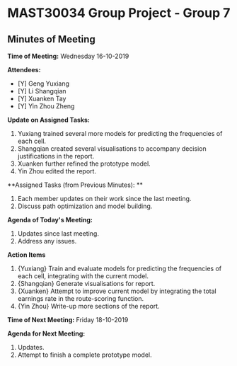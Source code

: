 # MAST30034 Group Project - Group 7
## Minutes of Meeting
**Time of Meeting:** Wednesday 16-10-2019

**Attendees:**
* [Y] Geng Yuxiang      
* [Y] Li Shangqian      
* [Y] Xuanken Tay       
* [Y] Yin Zhou Zheng

**Update on Assigned Tasks:**
1. Yuxiang trained several more models for predicting the frequencies of each cell.
2. Shangqian created several visualisations to accompany decision justifications
in the report.
3. Xuanken further refined the prototype model.
4. Yin Zhou edited the report.

**Assigned Tasks (from Previous Minutes): **
1.  Each member updates on their work since the last meeting.
2.  Discuss path optimization and model building.

**Agenda of Today's Meeting:**
1.  Updates since last meeting.
2.  Address any issues.

**Action Items**
1. {Yuxiang} Train and evaluate models for predicting the frequencies of each
cell, integrating with the current model.
2. {Shangqian} Generate visualisations for report.
3. {Xuanken} Attempt to improve current model by integrating the total earnings
rate in the route-scoring function.
4. {Yin Zhou} Write-up more sections of the report.


**Time of Next Meeting:** Friday 18-10-2019

**Agenda for Next Meeting:**
1.  Updates.
2.  Attempt to finish a complete prototype model.
